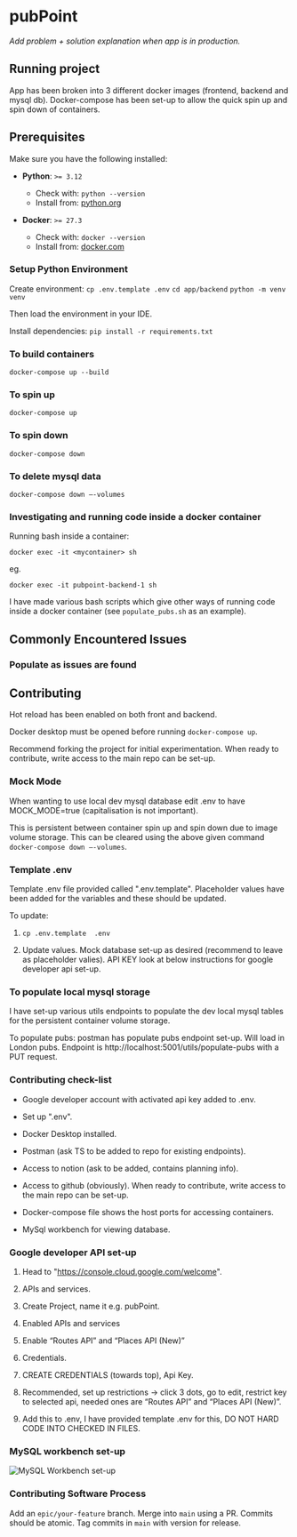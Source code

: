 



# pubPoint

*Add problem + solution explanation when app is in production.*

## Running project
App has been broken into 3 different docker images (frontend, backend and mysql db). Docker-compose has been set-up to allow the quick spin up and spin down of containers.

## Prerequisites
Make sure you have the following installed:

- **Python**: `>= 3.12`  
  - Check with: `python --version`
  - Install from: [python.org](https://www.python.org/downloads/)

- **Docker**: `>= 27.3`
  - Check with: `docker --version`
  - Install from: [docker.com](https://www.docker.com/get-started)

### Setup Python Environment
Create environment:
`cp .env.template .env`
`cd app/backend`
`python -m venv venv`

Then load the environment in your IDE.

Install dependencies:
`pip install -r requirements.txt`

### To build containers
`docker-compose up --build`

### To spin up
`docker-compose up`

### To spin down
`docker-compose down`

### To delete mysql data
`docker-compose down —-volumes`

### Investigating and running code inside a docker container

Running bash inside a container:

`docker exec -it <mycontainer> sh`

eg.

`docker exec -it pubpoint-backend-1 sh`

I have made various bash scripts which give other ways of running code inside a docker container (see `populate_pubs.sh` as an example).

###

## Commonly Encountered Issues

### Populate as issues are found

## Contributing
Hot reload has been enabled on both front and backend.

Docker desktop must be opened before running `docker-compose up`.

Recommend forking the project for initial experimentation. When ready to contribute, write access to the main repo can be set-up.

### Mock Mode

When wanting to use local dev mysql database edit .env to have MOCK_MODE=true (capitalisation is not important).

This is persistent between container spin up and spin down due to image volume storage. This can be cleared using the above given command `docker-compose down —-volumes`.


### Template .env

Template .env file provided called ".env.template". Placeholder values have been added for the variables and these should be updated.

To update:

1. `cp .env.template  .env`

1. Update values. Mock database set-up as desired (recommend to leave as placeholder valies). API KEY look at below instructions for google developer api set-up. 

### To populate local mysql storage

I have set-up various utils endpoints to populate the dev local mysql tables for the persistent container volume storage.

To populate pubs: postman has populate pubs endpoint set-up. Will load in London pubs. Endpoint is http://localhost:5001/utils/populate-pubs with a PUT request.

### Contributing check-list

* Google developer account with activated api key added to .env.

* Set up ".env".

* Docker Desktop installed.

* Postman (ask TS to be added to repo for existing endpoints).

* Access to notion (ask to be added, contains planning info).

* Access to github (obviously). When ready to contribute, write access to the main repo can be set-up.

* Docker-compose file shows the host ports for accessing containers.

* MySql workbench for viewing database.

### Google developer API set-up
1. Head to "https://console.cloud.google.com/welcome".

1. APIs and services.

1. Create Project, name it e.g. pubPoint.

1. Enabled APIs and services

1. Enable “Routes API” and “Places API (New)”

1. Credentials.

1. CREATE CREDENTIALS (towards top), Api Key.

1. Recommended, set up restrictions → click 3 dots, go to edit, restrict key to selected api, needed ones are “Routes API” and “Places API (New)”. 

1. Add this to .env, I have provided template .env for this, DO NOT HARD CODE INTO CHECKED IN FILES.

### MySQL workbench set-up

![MySQL Workbench set-up](./readme_images/MySQL_Workbench.png)

### Contributing Software Process

Add an `epic/your-feature` branch. Merge into `main` using a PR. Commits should be atomic. Tag commits in `main` with version for release.





